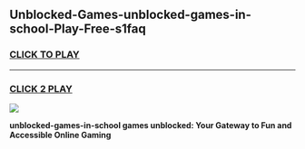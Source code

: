 
## Unblocked-Games-unblocked-games-in-school-Play-Free-s1faq
<h3>
<a href="https://premium76.site?title=unblocked-games-in-school&ref=22A">CLICK TO PLAY</a></h3>
<hr>

<h3>
<a href="https://premium76.site?title=unblocked-games-in-school&ref=22A">CLICK 2 PLAY</a>
  
</h3>

<a href="https://premium76.site?title=unblocked-games-in-school&ref=22A"><img src="https://clearcache.store/games.png"></a>


**unblocked-games-in-school games unblocked: Your Gateway to Fun and Accessible Online Gaming**
